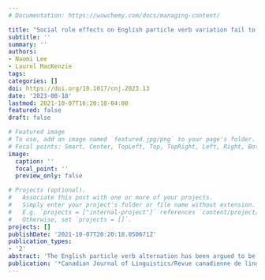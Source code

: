 ```yaml
---
# Documentation: https://wowchemy.com/docs/managing-content/

title: "Social role effects on English particle verb variation fail to replicate"
subtitle: ''
summary: ''
authors:
- Naomi Lee
- Laurel MacKenzie
tags:
categories: []
doi: https://doi.org/10.1017/cnj.2023.13
date: '2023-08-18'
lastmod: 2021-10-07T16:20:18-04:00
featured: false
draft: false

# Featured image
# To use, add an image named `featured.jpg/png` to your page's folder.
# Focal points: Smart, Center, TopLeft, Top, TopRight, Left, Right, BottomLeft, Bottom, BottomRight.
image:
  caption: ''
  focal_point: ''
  preview_only: false

# Projects (optional).
#   Associate this post with one or more of your projects.
#   Simply enter your project's folder or file name without extension.
#   E.g. `projects = ["internal-project"]` references `content/project/deep-learning/index.md`.
#   Otherwise, set `projects = []`.
projects: []
publishDate: '2021-10-07T20:20:18.050671Z'
publication_types:
- '2'
abstract: 'The English particle verb alternation has been argued to be sensitive to the social role occupied by speakers on radio broadcasts; Kroch and Small (1978) argue that radio show hosts and in-studio guests’ greater sensitivity to prescriptive norms makes them more likely to use the joined variant of the alternation than listeners calling in to the show. This study analyzes 10,521 tokens of variable particle verbs from the RadioTalk Corpus (Beeferman et al. 2019) to try to replicate the effect of speaker role. Our analysis confirms that direct object length, register, a measure of frequency, semantic compositionality of the particle verb, and the particle's prosody all condition the alternation. However, the effect of social role does not replicate.'
publication: '*Canadian Journal of Linguistics/Revue canadienne de linguistique* 68(2):329--343'
---
```


